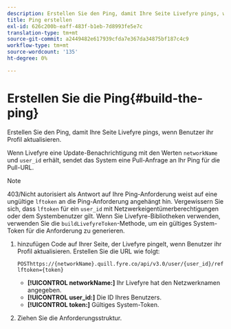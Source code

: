 ```yaml
---
description: Erstellen Sie den Ping, damit Ihre Seite Livefyre pings, wenn Benutzer ihr Profil aktualisieren.
title: Ping erstellen
exl-id: 626c200b-eaff-483f-b1eb-7d8993fe5e7c
translation-type: tm+mt
source-git-commit: a2449482e617939cfda7e367da34875bf187c4c9
workflow-type: tm+mt
source-wordcount: '135'
ht-degree: 0%

---
```


# Erstellen Sie die Ping{#build-the-ping}

Erstellen Sie den Ping, damit Ihre Seite Livefyre pings, wenn Benutzer ihr Profil aktualisieren.

Wenn Livefyre eine Update-Benachrichtigung mit den Werten `networkName` und `user_id` erhält, sendet das System eine Pull-Anfrage an Ihr Ping für die Pull-URL.

>[!NOTE]
>
>403/Nicht autorisiert als Antwort auf Ihre Ping-Anforderung weist auf eine ungültige `lftoken` an die Ping-Anforderung angehängt hin. Vergewissern Sie sich, dass `lftoken` für ein `user_id` mit Netzwerkeigentümerberechtigungen oder dem Systembenutzer gilt. Wenn Sie Livefyre-Bibliotheken verwenden, verwenden Sie die `buildLivefyreToken`-Methode, um ein gültiges System-Token für die Anforderung zu generieren.

1. hinzufügen Code auf Ihrer Seite, der Livefyre pingelt, wenn Benutzer ihr Profil aktualisieren. Erstellen Sie die URL wie folgt:

   ```
   POSThttps://{networkName}.quill.fyre.co/api/v3.0/user/{user_id}/refresh?lftoken={token}
   ```

   * **[!UICONTROL networkName:]** Ihr Livefyre hat den Netzwerknamen angegeben.
   * **[!UICONTROL user_id:]** Die ID Ihres Benutzers.
   * **[!UICONTROL token:]** Gültiges System-Token.

1. Ziehen Sie die Anforderungsstruktur.
